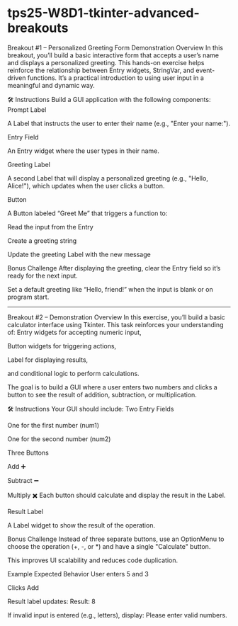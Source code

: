 # tps25-W8D1-tkinter-advanced-breakouts

Breakout #1 – Personalized Greeting Form
Demonstration Overview
In this breakout, you’ll build a basic interactive form that accepts a user’s name and displays a personalized greeting. This hands-on exercise helps reinforce the relationship between Entry widgets, StringVar, and event-driven functions. It’s a practical introduction to using user input in a meaningful and dynamic way.

🛠️ Instructions
Build a GUI application with the following components:
Prompt Label


A Label that instructs the user to enter their name (e.g., "Enter your name:").


Entry Field


An Entry widget where the user types in their name.


Greeting Label


A second Label that will display a personalized greeting (e.g., "Hello, Alice!"), which updates when the user clicks a button.


Button


A Button labeled “Greet Me” that triggers a function to:


Read the input from the Entry


Create a greeting string


Update the greeting Label with the new message

Bonus Challenge
After displaying the greeting, clear the Entry field so it’s ready for the next input.


Set a default greeting like “Hello, friend!” when the input is blank or on program start.



--------------------------------------------------------------------------------------------


Breakout #2 – Demonstration Overview
In this exercise, you’ll build a basic calculator interface using Tkinter. This task reinforces your understanding of:
Entry widgets for accepting numeric input,


Button widgets for triggering actions,


Label for displaying results,


and conditional logic to perform calculations.


The goal is to build a GUI where a user enters two numbers and clicks a button to see the result of addition, subtraction, or multiplication.

🛠️ Instructions
Your GUI should include:
Two Entry Fields


One for the first number (num1)


One for the second number (num2)


Three Buttons


Add ➕


Subtract ➖


Multiply ✖️
 Each button should calculate and display the result in the Label.


Result Label


A Label widget to show the result of the operation.



Bonus Challenge
Instead of three separate buttons, use an OptionMenu to choose the operation (+, -, or *) and have a single "Calculate" button.


This improves UI scalability and reduces code duplication.



Example Expected Behavior
User enters 5 and 3


Clicks Add


Result label updates: Result: 8


If invalid input is entered (e.g., letters), display:
Please enter valid numbers.

